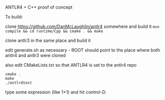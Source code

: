 ANTLR4 + C++ proof of concept

To build:

clone https://github.com/DanMcLaughlin/antlr4 somewhere and build it
`mvn compile && cd runtime/Cpp && cmake . && make`

clone antlr3 in the same place and build it

edit generate.sh as necessary - ROOT should point to the place where both antlr4 and antlr3 were cloned

also edit CMakeLists.txt so that ANTLR4 is set to the antlr4 repo


```
cmake .
make
./antlr4test
```

type some expression (like 1+1) and hit control-D.
